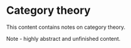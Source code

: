 
<!-- ======================================================================= -->
# Category theory

This content contains notes on category theory.

Note - highly abstract and unfinished content.
